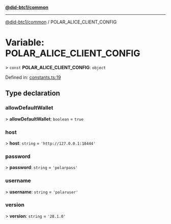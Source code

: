 [**@did-btc1/common**](../README.md)

***

[@did-btc1/common](../globals.md) / POLAR\_ALICE\_CLIENT\_CONFIG

# Variable: POLAR\_ALICE\_CLIENT\_CONFIG

&gt; `const` **POLAR\_ALICE\_CLIENT\_CONFIG**: `object`

Defined in: [constants.ts:19](https://github.com/dcdpr/did-btc1-js/blob/4ab6f9915d95beed9bc633644c9db1539395f512/packages/common/src/constants.ts#L19)

## Type declaration

### allowDefaultWallet

&gt; **allowDefaultWallet**: `boolean` = `true`

### host

&gt; **host**: `string` = `'http://127.0.0.1:18444'`

### password

&gt; **password**: `string` = `'polarpass'`

### username

&gt; **username**: `string` = `'polaruser'`

### version

&gt; **version**: `string` = `'28.1.0'`
